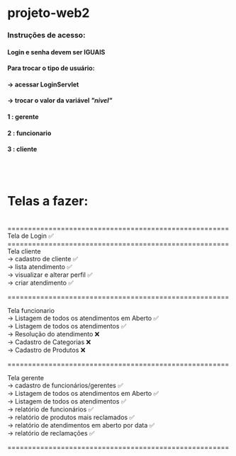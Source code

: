 # projeto-web2

<h3>Instruções de acesso:</h3>
<h4>Login e senha devem ser IGUAIS</h4>
<h4>Para trocar o tipo de usuário:<h4>
<h4>-> acessar LoginServlet</h4>
<h4>-> trocar o valor da variável <i>"nivel"</i></h4>
<h4>  1 : gerente</h4>
<h4>  2 : funcionario</h4>
<h4>  3 : cliente</h4><br><br>
<h1> Telas a fazer: </h1><br>
====================================================== <br>
Tela de Login ✅<br>
====================================================== <br>
Tela cliente <br>
-> cadastro de cliente ✅ <br>
-> lista atendimento ✅<br>
-> visualizar e alterar perfil ✅<br>
-> criar atendimento ✅ <br>

====================================================== <br>

Tela funcionario <br>
-> Listagem de todos os atendimentos em Aberto ✅<br>
-> Listagem de todos os atendimentos ✅<br>
-> Resolução do atendimento ❌ <br>
-> Cadastro de Categorias ❌ <br>
-> Cadastro de Produtos ❌ <br>

====================================================== <br>

Tela gerente <br>
-> cadastro de funcionários/gerentes ✅ <br>
-> Listagem de todos os atendimentos em Aberto ✅ <br>
-> Listagem de todos os atendimentos ✅ <br>
-> relatório de funcionários ✅<br>
-> relatório de produtos mais reclamados ✅<br>
-> relatório de atendimentos em aberto por data ✅ <br>
-> relatório de reclamações ✅ <br>

====================================================== 
